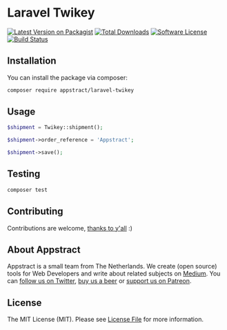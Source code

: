 # Laravel Twikey

[![Latest Version on Packagist](https://img.shields.io/packagist/v/appstract/laravel-twikey.svg?style=flat-square)](https://packagist.org/packages/appstract/laravel-twikey)
[![Total Downloads](https://img.shields.io/packagist/dt/appstract/laravel-twikey.svg?style=flat-square)](https://packagist.org/packages/appstract/laravel-twikey)
[![Software License](https://img.shields.io/badge/license-MIT-brightgreen.svg?style=flat-square)](LICENSE.md)
[![Build Status](https://img.shields.io/travis/appstract/laravel-twikey/master.svg?style=flat-square)](https://travis-ci.org/appstract/laravel-twikey)

## Installation

You can install the package via composer:

``` bash
composer require appstract/laravel-twikey
```

## Usage

``` php
$shipment = Twikey::shipment();

$shipment->order_reference = 'Appstract';

$shipment->save();
```

## Testing

``` bash
composer test
```

## Contributing

Contributions are welcome, [thanks to y'all](https://github.com/appstract/laravel-twikey/graphs/contributors) :)

## About Appstract

Appstract is a small team from The Netherlands. We create (open source) tools for Web Developers and write about related subjects on [Medium](https://medium.com/appstract). You can [follow us on Twitter](https://twitter.com/appstractnl), [buy us a beer](https://www.paypal.me/appstract/10) or [support us on Patreon](https://www.patreon.com/appstract).

## License

The MIT License (MIT). Please see [License File](LICENSE.md) for more information.
